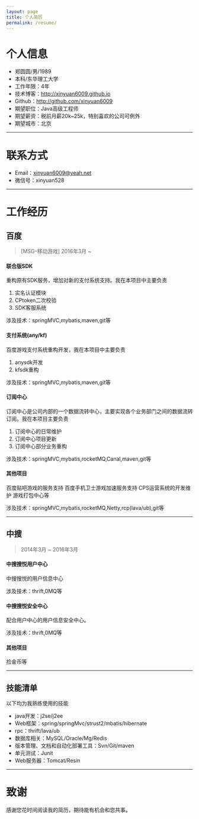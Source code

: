 ```yaml
---
layout: page
title: 个人简历
permalink: /resume/
---
```


# 个人信息

 - 郑圆圆/男/1989 
 - 本科/东华理工大学 
 - 工作年限：4年
 - 技术博客：http://xinyuan6009.github.io 
 - Github：http://github.com/xinyuan6009 
 - 期望职位：Java高级工程师
 - 期望薪资：税前月薪20k~25k，特别喜欢的公司可例外
 - 期望城市：北京

---

# 联系方式

- Email：xinyuan6009@yeah.net 
- 微信号：xinyuan528

---


# 工作经历

## 百度 
>[MSG-移动游戏]  2016年3月 ~  

#### 联合版SDK 
重构原有SDK服务，增加对新的支付系统支持。我在本项目中主要负责
1. 实名认证模块
2. CPtoken二次校验
3. SDK客服系统

涉及技术：springMVC,mybatis,maven,git等

#### 支付系统(any/kf) 
百度游戏支付系统重构开发，我在本项目中主要负责
1. anysdk开发
2. kfsdk重构

涉及技术：springMVC,mybatis,maven,git等

#### 订阅中心
订阅中心是公司内部的一个数据流转中心，主要实现各个业务部门之间的数据流转订阅。我在本项目主要负责
1. 订阅中心的日常维护
2. 订阅中心项目更新
3. 订阅中心部分业务重构

涉及技术：springMVC,mybatis,rocketMQ,Canal,maven,git等

#### 其他项目
百度贴吧游戏的服务支持
百度手机卫士游戏加速服务支持
CPS运营系统的开发维护
游戏打包中心等

涉及技术：springMVC,mybatis,rocketMQ,Netty,rcp(lava/ub),git等
 
---

## 中搜 
> 2014年3月 ~ 2016年3月 

#### 中搜搜悦用户中心 
中搜搜悦的用户信息中心

涉及技术：thrift,0MQ等

#### 中搜搜悦安全中心 
配合用户中心的用户信息安全中心。

涉及技术：thrift,0MQ等

#### 其他项目

捡金币等

---


## 技能清单

以下均为我熟练使用的技能

- java开发：j2se/j2ee
- Web框架：spring/springMvc/strust2/mbatis/hibernate
- rpc：thrift/lava/ub
- 数据库相关：MySQL/Oracle/Mg/Redis
- 版本管理、文档和自动化部署工具：Svn/Git/maven
- 单元测试：Junit
- Web服务器：Tomcat/Resin






---

# 致谢
感谢您花时间阅读我的简历，期待能有机会和您共事。



